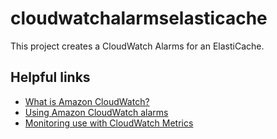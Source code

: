 # cloudwatchalarmselasticache

This project creates a CloudWatch Alarms for an ElastiCache.

## Helpful links

- [What is Amazon CloudWatch?][1]
- [Using Amazon CloudWatch alarms][2]
- [Monitoring use with CloudWatch Metrics][3]

[1]: https://docs.aws.amazon.com/AmazonCloudWatch/latest/monitoring/WhatIsCloudWatch.html
[2]: https://docs.aws.amazon.com/AmazonCloudWatch/latest/monitoring/AlarmThatSendsEmail.html
[3]: https://docs.aws.amazon.com/AmazonElastiCache/latest/red-ug/CacheMetrics.html